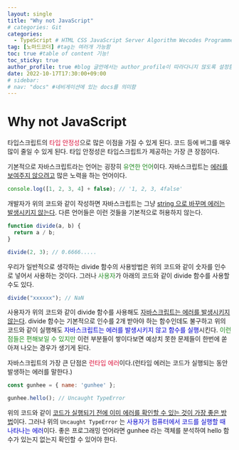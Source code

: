 ```yaml
---
layout: single
title: "Why not JavaScript"
# categories: Git
categories:
  - TypeScript # HTML CSS JavaScript Server Algorithm Wecodes Programmers CS Github Blog
tag: [노마드코더] #tag는 여러개 가능함
toc: true #table of content 기능!
toc_sticky: true
author_profile: true #blog 글안에서는 author_profile이 따라다니지 않도록 설정함
date: 2022-10-17T17:30:00+09:00
# sidebar:
# nav: "docs" #네비게이션에 있는 docs를 의미함
---
```

<style>
.red {
  color: crimson;
}

.blue {
  color: mediumblue;
}

.green {
  color: forestgreen;
}
</style>

# Why not JavaScript
타입스크립트의 <span class="red">타입 안정성</span>으로 많은 이점을 가질 수 있게 된다. 코드 등에 버그를 매우 많이 줄일 수 있게 된다. 타입 안정성은 타입스크립트가 제공하는 가장 큰 장점이다.

기본적으로 자바스크립트라는 언어는 굉장히 <span class="green">유연한 언어</span>이다. 자바스크립트는 <u>에러를 보여주지 않으려고</u> 많은 노력을 하는 언어이다.

```jsx
console.log([1, 2, 3, 4] + false); // '1, 2, 3, 4false'
```

개발자가 위의 코드와 같이 작성하면 자바스크립트는 그냥 <u>string 으로 바꾸며 에러는 발생시키지 않는다</u>. 다른 언어들은 이런 것들을 기본적으로 허용하지 않는다.

```jsx
function divide(a, b) {
  return a / b;
}

divide(2, 3); // 0.6666.....
```

우리가 일반적으로 생각하는 divide 함수의 사용방법은 위의 코드와 같이 숫자를 인수로 넣어서 사용하는 것이다. 그러나 <span class="green">사용자</span>가 아래의 코드와 같이 divide 함수를 사용할 수도 있다.

```jsx
divide("xxxxxx"); // NaN
```

사용자가 위의 코드와 같이 divide 함수를 사용해도 <u>자바스크립트는 에러를 발생시키지 않는다</u>. divide 함수는 기본적으로 인수를 2개 받아야 하는 함수인데도 불구하고 위의 코드와 같이 실행해도 <span class="blue">자바스크립트는 에러를 발생시키지 않고 함수를 실행</span>시킨다. <span class="green">이런 점들은 편해보일 수 있지만</span> 이런 부분들이 쌓이다보면 예상치 못한 문제들이 한번에 쏟아져 나오는 경우가 생기게 된다.

자바스크립트의 가장 큰 단점은 <span class="red">런타입 에러</span>이다.(런타임 에러는 코드가 실행되는 동안 발생하는 에러를 말한다.)

```jsx
const gunhee = { name: 'gunhee' };

gunhee.hello(); // Uncaught TypeError
```

위의 코드와 같이 <u>코드가 실행되기 전에 이미 에러를 확인할 수 있는 것이 가장 좋은 방법</u>이다. 그러나 위의 `Uncaught TypeError` 는 <span class="blue">사용자가 컴퓨터에서 코드를 실행할 때 나타나는 에러</span>이다. 좋은 프로그래밍 언어라면 gunhee 라는 객체를 분석하여 hello 함수가 있는지 없는지 확인할 수 있어야 한다.

<!-- <span style="color:mediumblue"> -->

<!-- ① ② ③ ④ ⑤ ⑥ ⑦ ⑧ ⑨-->

<!-- 메소드 위에 변수 선언, 메소드  안에 메소드, 메소드 끝나고 리턴 -->

<!-- ### 2. Link 넣기

```

유형 1: (설명어를 입력) : [gunhee's coding blog](https://gunhee-jeong.github. io/)
유형 2: (URL 자동연결) : <https://gunhee-jeong.github.io/>
유형 3: (동일 파일 내 '문단으로 이동') : [1. Header로 이동](###-1-header)

```

유형 1: (설명어를 입력) : [gunhee's coding blog](https://gunhee-jeong.github.io/)
유형 2: (URL 자동연결) : <https://gunhee-jeong.github.io/>
유형 3: (동일 파일 내 '문단으로 이동') : [1. Header로 이동](#1-header)
유형 3의 방법

1. 특수문자를 제거
2. 스페이스는 -로 바꾸고
3. 대문자는 소문자로!
   그래서 ### 1. Header -> #1-header
 
## Link: [google][https://www.google.com/]

### 3. 수평선

```

---

```

---

### 4. 라인 바꾸기

```

스페이스바를 2번 눌러주면 다음칸으로
이동할 수 있어요!

```

---

스페이스바를 2번 눌러주면
다음칸으로 이동할 수 있어요!

### 5. list 만들기

```

1. 1번
2. 2번
3. 3번

- 순서없는 list
  - 순서없는 list
    - 순서없는 list

```

1. 1번
2. 2번
3. 3번

- 순서없는 list
  - 순서없는 list
    - 순서없는 list

---

### 6. font 관련

```

**진하게** -> 볼드
_기울여서_ -> 이탤릭체
~~취소선~~ -> 취소선

<ul>밑줄넣기</ul> -> 밑줄
<span style="color:crimson">빨간 글씨</span> -> 글자색
이것이 `인라인` 입니다 -> 인라인 코드
```

**진하게** -> 볼드
_기울여서_ -> 이탤릭체
~~취소선~~ -> 취소선
<u>밑줄넣기</u> -> 밑줄
<span style="color:crimson">빨간 글씨</span>
이것이 `인라인` 입니다 -> 인라인 코드

---

### 7. 인용구문

```
> coding
>
> > JavaScript
> >
> > > 내가 프짱!
```

> coding
>
> > JavaScript
> >
> > > 내가 프짱!

---

### 8. 이미지 삽입

```
유형1: ('사이즈를 조절' -> HTML 태그 사용) : <img src="https://gunhee-jeong.github.io/assets/images/blogLogo.png" width="300" height="200">
유형2: (이미지 삽입 후 -> 링크 걸기)
[![이미지](https://gunhee-jeong.github.io/assets/images/blogLogo/blogLogo.png)](https://gunhee-jeong.github.io/)
```

유형1: ('사이즈를 조절' -> HTML 태그 사용) : <img src="https://gunhee-jeong.github.io/assets/images/blogLogo.png" width="300" height="200">
유형2: (이미지 삽입 후 -> 링크 걸기)
[![이미지](https://gunhee-jeong.github.io/assets/images/blogLogo.png)](https://gunhee-jeong.github.io/)

### 9. 표 만들기

```
||국어|영어|
| :--- | ---: | :--: |
|건희 | 100점 | 100점
|철수 | 100점 | 100점
```

|      |  국어 | 영어  |
| :--- | ----: | :---: |
| 건희 | 100점 | 100점 |
| 철수 | 100점 | 100점 |

> - header를 넣고 싶은 경우 ---을 사용하고 :을 이용하여 정렬에 사용함!

### 10. 토글 만들기

```
<details>
<summary>여기를 누르세요</summary>
<div markdown="1">
숨겨진 내용
</div>
</details>
```

<details>
<summary>여기를 누르세요</summary>
<div markdown="1">
숨겨진 내용
</details> -->

